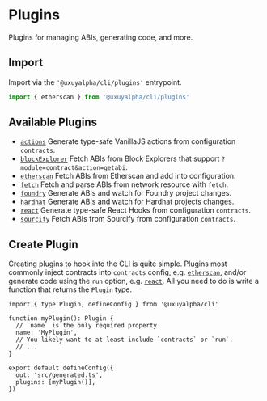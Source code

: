 # Plugins

Plugins for managing ABIs, generating code, and more.

## Import

Import via the `'@uxuyalpha/cli/plugins'` entrypoint.

```ts
import { etherscan } from '@uxuyalpha/cli/plugins'
```

## Available Plugins

- [`actions`](/cli/api/plugins/actions) Generate type-safe VanillaJS actions from configuration `contracts`.
- [`blockExplorer`](/cli/api/plugins/blockExplorer) Fetch ABIs from Block Explorers that support `?module=contract&action=getabi`.
- [`etherscan`](/cli/api/plugins/etherscan) Fetch ABIs from Etherscan and add into configuration.
- [`fetch`](/cli/api/plugins/fetch) Fetch and parse ABIs from network resource with `fetch`.
- [`foundry`](/cli/api/plugins/foundry) Generate ABIs and watch for Foundry project changes.
- [`hardhat`](/cli/api/plugins/hardhat) Generate ABIs and watch for Hardhat projects changes.
- [`react`](/cli/api/plugins/react) Generate type-safe React Hooks from configuration `contracts`.
- [`sourcify`](/cli/api/plugins/sourcify) Fetch ABIs from Sourcify from configuration `contracts`.

## Create Plugin

Creating plugins to hook into the CLI is quite simple. Plugins most commonly inject contracts into `contracts` config, e.g. [`etherscan`](/cli/api/plugins/etherscan), and/or generate code using the `run` option, e.g. [`react`](/cli/api/plugins/react). All you need to do is write a function that returns the `Plugin` type.

```ts{3-8}
import { type Plugin, defineConfig } from '@uxuyalpha/cli'

function myPlugin(): Plugin {
  // `name` is the only required property.
  name: 'MyPlugin',
  // You likely want to at least include `contracts` or `run`.
  // ...
}

export default defineConfig({
  out: 'src/generated.ts',
  plugins: [myPlugin()],
})
```
